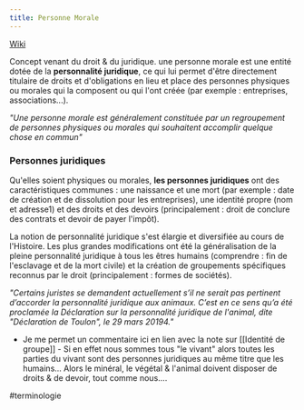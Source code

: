 ```yaml
---
title: Personne Morale
---
```


[Wiki](https://fr.wikipedia.org/wiki/Personne_morale)

Concept venant du droit & du juridique. une personne morale est une entité dotée de la **personnalité juridique**, ce qui lui permet d'être directement titulaire de droits et d'obligations en lieu et place des personnes physiques ou morales qui la composent ou qui l'ont créée (par exemple : entreprises, associations...).

*"Une personne morale est généralement constituée par un regroupement de personnes physiques ou morales qui souhaitent accomplir quelque chose en commun"*

### Personnes juridiques
Qu'elles soient physiques ou morales, **les personnes juridiques** ont des caractéristiques communes : une naissance et une mort (par exemple : date de création et de dissolution pour les entreprises), une identité propre (nom et adresse1) et des droits et des devoirs (principalement : droit de conclure des contrats et devoir de payer l'impôt).

La notion de personnalité juridique s'est élargie et diversifiée au cours de l'Histoire. Les plus grandes modifications ont été la généralisation de la pleine personnalité juridique à tous les êtres humains (comprendre : fin de l'esclavage et de la mort civile) et la création de groupements spécifiques reconnus par le droit (principalement : formes de sociétés).

*"Certains juristes se demandent actuellement s’il ne serait pas pertinent d’accorder la personnalité juridique aux animaux. C’est en ce sens qu’a été proclamée la Déclaration sur la personnalité juridique de l'animal, dite "Déclaration de Toulon", le 29 mars 20194."*
- Je me permet un commentaire ici en lien avec la note sur [[Identité de groupe]] - Si en effet nous sommes tous "le vivant" alors toutes les parties du vivant sont des personnes juridiques au même titre que les humains... Alors le minéral, le végétal & l'animal doivent disposer de droits & de devoir, tout comme nous....

#terminologie
